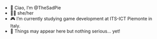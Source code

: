 - 👋 Ciao, I’m @TheSadPie
- 🏳️‍⚧️ she/her
- 🎮 I’m currently studying game development 
      at ITS-ICT Piemonte in Italy.
- 📝 Things may appear here but nothing serious... yet!
